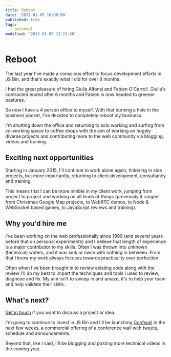 ```yaml
---
title: Reboot
date: '2015-01-05 16:00:00'
published: true
tags:
  - personal
modified: '2015-01-05 12:23:30'
---
```

# Reboot

The last year I've made a conscious effort to focus development efforts in JS Bin, and that's exactly what I did for over 8 months.

I had the great pleasure of hiring Giulia Alfonsi and Fabien O'Carroll. Giulia's contracted ended after 6 months and Fabien is now headed to greener pastures.

So now I have a 4 person office to myself. With that burning a hole in the business pocket, I've decided to completely reboot my business.

I'm shutting down the office and returning to solo working and surfing from co-working space to coffee shops with the aim of working on hugely diverse projects and contributing more to the web community via blogging, videos and training.

## Exciting next opportunities

Starting in January 2015, I'll continue to work alone again, tinkering in side projects, but more importantly, returning to client development, consultancy and training.

This means that I can be more nimble in my client work, jumping from project to project and working on all kinds of things (previously it ranged from Christmas Google Map projects, to WebRTC demos, to Node & WebSocket based games, to JavaScript reviews and training).

## Why you'd hire me

I've been working on the web professionally since 1999 (and several years before that on personal experiments) and I believe that length of experience is a major contributor to my skills. Often I was thrown into unknown (technical) waters, and it was sink or swim with nothing in between. From that I know my work always focuses towards practicality over perfection.

Often when I've been brought in to review existing code along with the review I'll do my best to impart the techniques and tools I used to review, diagnose and fix. My aim isn't to swoop in and amaze, it's to help your team and help validate their skills.

## What's next?

[Get in touch](http://leftlogic.com/contact) if you want to discuss a project or idea.

I'm going to continue to invest in JS Bin and I'll be launching [Confwall](http://confwall.com) in the next few weeks, a commercial offering of a conference wall with tweets, schedule and announcements.

Beyond that, like I said, I'll be blogging and posting more technical videos in the coming year.

